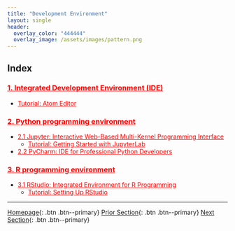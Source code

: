 ```yaml
---
title: "Development Environment"
layout: single
header:
  overlay_color: "444444"
  overlay_image: /assets/images/pattern.png
---
```





## Index

### **<a href="" style="color: red;">1. Integrated Development Environment (IDE)</a>**  <!--- **[Integrated Development Environment (IDE)]()** -->
* <a href="" style="color: red;">Tutorial: Atom Editor</a>                    <!--- [Atom Editor]() -->

### **<a href="" style="color: red;">2. Python programming environment</a>**         <!--- **[Python programming environment]()** -->
* <a href="" style="color: red;">2.1 Jupyter: Interactive Web-Based Multi-Kernel Programming Interface</a>   <!--- [Jupyter: Interactive Web-Based Multi-Kernel Programming Interface]() -->
  * <a href="" style="color: red;">Tutorial: Getting Started with JupyterLab </a>      <!--- [Getting Started with JupyterLab]() -->
* <a href="" style="color: red;">2.2 PyCharm: IDE for Professional Python Developers</a>   <!--- [PyCharm: IDE for Professional Python Developers]() -->

### **<a href="" style="color: red;">3. R programming environment</a>**              <!--- **[R programming environment]()** -->
* <a href="" style="color: red;">3.1 RStudio: Integrated Environment for R Programming</a> <!--- [RStudio: Integrated Environment for R Programming]() -->
  * <a href="" style="color: red;">Tutorial: Setting Up RStudio</a>           <!--- [Tutorial: Setting Up RStudio]() -->


---

[Homepage](../index.md){: .btn  .btn--primary}
[Prior Section](../03-SetUpComputingMachine/00-SetUpComputingMachine-LandingPage){: .btn  .btn--primary}
[Next Section](../05-IntroToProgramming/00-IntroToProgramming-LandingPage){: .btn  .btn--primary}
